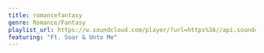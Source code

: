 ```yaml
---
title: romancefantasy
genre: Romance/Fantasy
playlist_url: https://w.soundcloud.com/player/?url=https%3A//api.soundcloud.com/playlists/197108438&amp;color=ff5500&amp;auto_play=false&amp;hide_related=false&amp;show_comments=true&amp;show_user=true&amp;show_reposts=false
featuring: "Ft. Soar & Unto Me"
---
```


